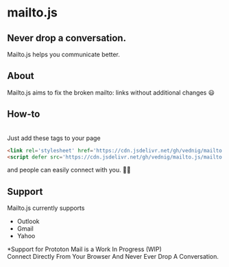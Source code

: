 # mailto.js
## Never drop a conversation.
  Mailto.js helps you communicate better.<BR />
## About  
  Mailto.js aims to fix the broken mailto: links without additional changes 😃<br />
## How-to
  <br />
  Just add these tags to your page
  
  ```html
<link rel='stylesheet' href='https://cdn.jsdelivr.net/gh/vednig/mailto.js/mailto.css'>
<script defer src='https://cdn.jsdelivr.net/gh/vednig/mailto.js/mailto.min.js'></script>
  ```
  and people can easily connect with you. 📧😃
  
## Support
Mailto.js currently supports <br />
<ul>
  <li>Outlook</li>
  <li>Gmail</li>
  <li>Yahoo</li>
</ul>
*Support for Prototon Mail is a Work In Progress (WIP)<br>
Connect Directly From Your Browser And Never Ever Drop A Conversation.
